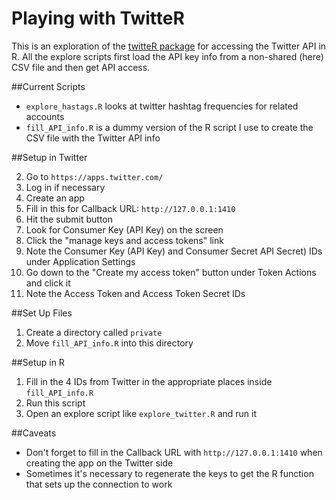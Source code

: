 # Playing with TwitteR

This is an exploration of the [twitteR package](https://cran.r-project.org/web/packages/twitteR/twitteR.pdf) for accessing the Twitter API in R. All the explore scripts first load the API key info from a non-shared (here) CSV file and then get API access.

##Current Scripts
 
* `explore_hastags.R` looks at twitter hashtag frequencies for related accounts
* `fill_API_info.R` is a dummy version of the R script I use to create the CSV file with the Twitter API info 

##Setup in Twitter

2. Go to `https://apps.twitter.com/`
3. Log in if necessary
4. Create an app
5. Fill in this for Callback URL:  `http://127.0.0.1:1410`
6. Hit the submit button
7. Look for Consumer Key (API Key) on the screen
8. Click the "manage keys and access tokens" link
9. Note the Consumer Key (API Key) and Consumer Secret API Secret) IDs under Application Settings	
10. Go down to the "Create my access token" button under Token Actions and click it
11. Note the Access Token and Access Token Secret IDs

##Set Up Files

1. Create a directory called `private`
2. Move `fill_API_info.R` into this directory

##Setup in R

1. Fill in the 4 IDs from Twitter in the appropriate places inside `fill_API_info.R`
2. Run this script
3. Open an explore script like `explore_twitter.R` and run it

##Caveats

* Don't forget to fill in the Callback URL with `http://127.0.0.1:1410` when creating the app on the Twitter side
* Sometimes it's necessary to regenerate the keys to get the R function that sets up the connection to work
